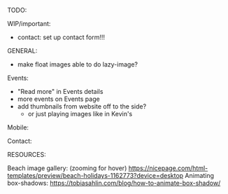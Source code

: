 TODO:


WIP/important:
- contact: set up contact form!!!

GENERAL:
- make float images able to do lazy-image?

Events:
- "Read more" in Events details
- more events on Events page
- add thumbnails from website off to the side?
	- or just playing images like in Kevin's

Mobile:

Contact:



RESOURCES:

Beach image gallery: (zooming for hover)
https://nicepage.com/html-templates/preview/beach-holidays-1162773?device=desktop
Animating box-shadows:
https://tobiasahlin.com/blog/how-to-animate-box-shadow/